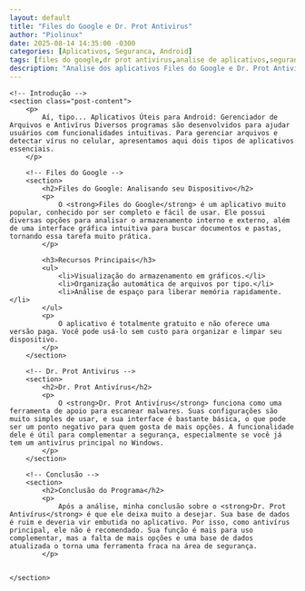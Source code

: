 ```yaml
---
layout: default
title: "Files do Google e Dr. Prot Antivirus"
author: "Piolinux"
date: 2025-08-14 14:35:00 -0300 
categories: [Aplicativos, Seguranca, Android]
tags: [files do google,dr prot antivirus,analise de aplicativos,seguranca digital,limpeza de armazenamento]
description: "Analise dos aplicativos Files do Google e Dr. Prot Antivirus, com recursos, vantagens e desvantagens."
---
```










    <!-- Introdução -->
    <section class="post-content">
        <p>
            Aí, tipo... Aplicativos Úteis para Android: Gerenciador de Arquivos e Antivírus Diversos programas são desenvolvidos para ajudar usuários com funcionalidades intuitivas. Para gerenciar arquivos e detectar vírus no celular, apresentamos aqui dois tipos de aplicativos essenciais.
        </p>

        <!-- Files do Google -->
        <section>
            <h2>Files do Google: Analisando seu Dispositivo</h2>
            <p>
                O <strong>Files do Google</strong> é um aplicativo muito popular, conhecido por ser completo e fácil de usar. Ele possui diversas opções para analisar o armazenamento interno e externo, além de uma interface gráfica intuitiva para buscar documentos e pastas, tornando essa tarefa muito prática.
            </p>

            <h3>Recursos Principais</h3>
            <ul>
                <li>Visualização do armazenamento em gráficos.</li>
                <li>Organização automática de arquivos por tipo.</li>
                <li>Análise de espaço para liberar memória rapidamente.</li>
            </ul>
            <p>
                O aplicativo é totalmente gratuito e não oferece uma versão paga. Você pode usá-lo sem custo para organizar e limpar seu dispositivo.
            </p>
        </section>

        <!-- Dr. Prot Antivirus -->
        <section>
            <h2>Dr. Prot Antivírus</h2>
            <p>
                O <strong>Dr. Prot Antivírus</strong> funciona como uma ferramenta de apoio para escanear malwares. Suas configurações são muito simples de usar, e sua interface é bastante básica, o que pode ser um ponto negativo para quem gosta de mais opções. A funcionalidade dele é útil para complementar a segurança, especialmente se você já tem um antivírus principal no Windows.
            </p>
        </section>

        <!-- Conclusão -->
        <section>
            <h2>Conclusão do Programa</h2>
            <p>
                Após a análise, minha conclusão sobre o <strong>Dr. Prot Antivírus</strong> é que ele deixa muito a desejar. Sua base de dados é ruim e deveria vir embutida no aplicativo. Por isso, como antivírus principal, ele não é recomendado. Sua função é mais para uso complementar, mas a falta de mais opções e uma base de dados atualizada o torna uma ferramenta fraca na área de segurança.
            </p>
      

    </section>




